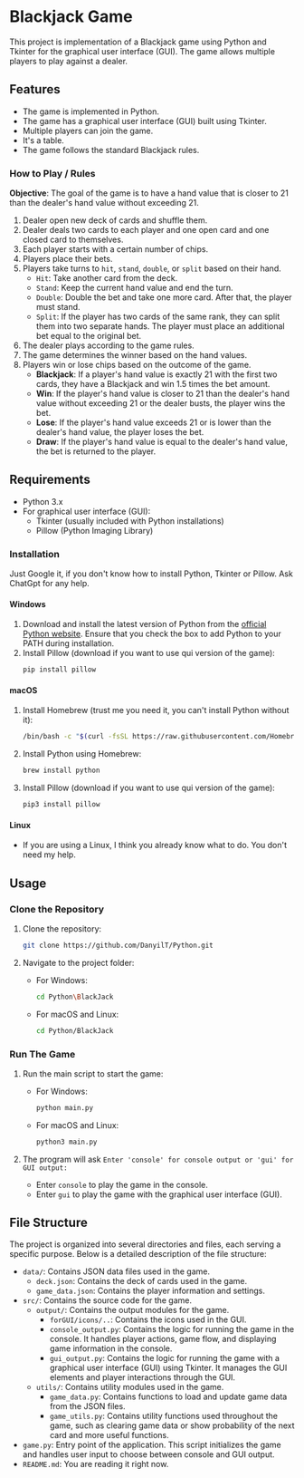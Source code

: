# Blackjack Game

This project is implementation of a Blackjack game using Python and Tkinter for the graphical user interface (GUI). The game allows multiple players to play against a dealer.

## Features

- The game is implemented in Python.
- The game has a graphical user interface (GUI) built using Tkinter.
- Multiple players can join the game.
- It's a table.
- The game follows the standard Blackjack rules.

### How to Play / Rules

**Objective**: The goal of the game is to have a hand value that is closer to 21 than the dealer's hand value without exceeding 21.

1. Dealer open new deck of cards and shuffle them.
2. Dealer deals two cards to each player and one open card and one closed card to themselves.
3. Each player starts with a certain number of chips.
4. Players place their bets.
5. Players take turns to `hit`, `stand`, `double`, or `split` based on their hand.
   - `Hit`: Take another card from the deck.
   - `Stand`: Keep the current hand value and end the turn.
   - `Double`: Double the bet and take one more card. After that, the player must stand.
   - `Split`: If the player has two cards of the same rank, they can split them into two separate hands. The player must place an additional bet equal to the original bet.
6. The dealer plays according to the game rules.
7. The game determines the winner based on the hand values.
8. Players win or lose chips based on the outcome of the game.
   - **Blackjack**: If a player's hand value is exactly 21 with the first two cards, they have a Blackjack and win 1.5 times the bet amount.
   - **Win**: If the player's hand value is closer to 21 than the dealer's hand value without exceeding 21 or the dealer busts, the player wins the bet.
   - **Lose**: If the player's hand value exceeds 21 or is lower than the dealer's hand value, the player loses the bet.
   - **Draw**: If the player's hand value is equal to the dealer's hand value, the bet is returned to the player.

## Requirements

- Python 3.x
- For graphical user interface (GUI):
  - Tkinter (usually included with Python installations)
  - Pillow (Python Imaging Library)

### Installation

Just Google it, if you don't know how to install Python, Tkinter or Pillow. Ask ChatGpt for any help.

#### Windows

1. Download and install the latest version of Python from the [official Python website](https://www.python.org/downloads/). Ensure that you check the box to add Python to your PATH during installation.
2. Install Pillow (download if you want to use qui version of the game):
    ```sh
    pip install pillow
    ```

#### macOS

1. Install Homebrew (trust me you need it, you can't install Python without it):
    ```sh
    /bin/bash -c "$(curl -fsSL https://raw.githubusercontent.com/Homebrew/install/HEAD/install.sh)"
    ```
2. Install Python using Homebrew:
     ```sh
     brew install python
     ```
3. Install Pillow (download if you want to use qui version of the game):
    ```sh
    pip3 install pillow
    ```

#### Linux

- If you are using a Linux, I think you already know what to do. You don't need my help.

## Usage

### Clone the Repository

1. Clone the repository:
    ```sh
    git clone https://github.com/DanyilT/Python.git
    ```

2. Navigate to the project folder:
   - For Windows:
        ```sh
        cd Python\BlackJack
        ```
   - For macOS and Linux:
        ```sh
        cd Python/BlackJack
        ```

### Run The Game

1. Run the main script to start the game:
   - For Windows:
        ```sh
        python main.py
        ```
   - For macOS and Linux:
        ```sh
        python3 main.py
        ```

2. The program will ask `Enter 'console' for console output or 'gui' for GUI output:`
   - Enter `console` to play the game in the console.
   - Enter `gui` to play the game with the graphical user interface (GUI).

## File Structure

The project is organized into several directories and files, each serving a specific purpose. Below is a detailed description of the file structure:

- `data/`: Contains JSON data files used in the game.
  - `deck.json`: Contains the deck of cards used in the game.
  - `game_data.json`: Contains the player information and settings.
- `src/`: Contains the source code for the game.
  - `output/`: Contains the output modules for the game.
    - `forGUI/icons/..`: Contains the icons used in the GUI.
    - `console_output.py`: Contains the logic for running the game in the console. It handles player actions, game flow, and displaying game information in the console.
    - `gui_output.py`: Contains the logic for running the game with a graphical user interface (GUI) using Tkinter. It manages the GUI elements and player interactions through the GUI.
  - `utils/`: Contains utility modules used in the game.
    - `game_data.py`: Contains functions to load and update game data from the JSON files.
    - `game_utils.py`: Contains utility functions used throughout the game, such as clearing game data or show probability of the next card and more useful functions.
- `game.py`: Entry point of the application. This script initializes the game and handles user input to choose between console and GUI output.
- `README.md`: You are reading it right now.
